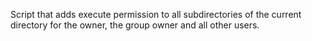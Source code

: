 Script that adds execute permission to all subdirectories of the current directory for the owner, the group owner and all other users.
